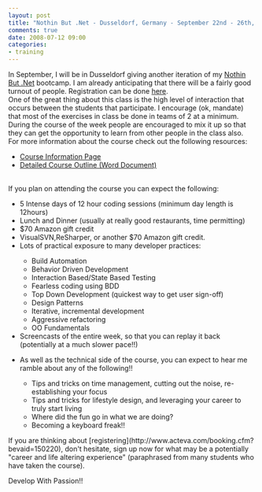 ```yaml
---
layout: post
title: "Nothin But .Net - Dusseldorf, Germany - September 22nd - 26th, 2008"
comments: true
date: 2008-07-12 09:00
categories:
- training
---
```


In September, I will be in Dusseldorf giving another iteration of my [Nothin But .Net](http://developwithpassion.com/training.oo) bootcamp. I am already anticipating that there will be a fairly good turnout of people. Registration can be done [here](http://www.acteva.com/booking.cfm?bevaid=150220).  
One of the great thing about this class is the high level of interaction that occurs between the students that participate. I encourage (ok, mandate) that most of the exercises in class be done in teams of 2 at a minimum. During the course of the week people are encouraged to mix it up so that they can get the opportunity to learn from other people in the class also.  
For more information about the course check out the following resources:  <ul>   <li>[Course Information Page](http://developwithpassion.com/training.oo)</li>    <li>[Detailed Course Outline (Word Document)](http://developwithpassion.com/content/training/nothin_but_dot_net/course_outline.doc)</li> </ul>  
If you plan on attending the course you can expect the following:  <ul>   <li>5 Intense days of 12 hour coding sessions (minimum day length is 12hours)</li>    <li>Lunch and Dinner (usually at really good restaurants, time permitting)</li>    <li>$70 Amazon gift credit</li>    <li>VisualSVN,ReSharper, or another $70 Amazon gift credit.</li>    <li>Lots of practical exposure to many developer practices:</li>    <ul>     <li>Build Automation</li>      <li>Behavior Driven Development</li>      <li>Interaction Based/State Based Testing</li>      <li>Fearless coding using BDD</li>      <li>Top Down Development (quickest way to get user sign-off)</li>      <li>Design Patterns</li>      <li>Iterative, incremental development</li>      <li>Aggressive refactoring</li>      <li>OO Fundamentals</li>   </ul>    <li>Screencasts of the entire week, so that you can replay it back (potentially at a much slower pace!!)</li> </ul>  
  <ul>   <li>As well as the technical side of the course, you can expect to hear me ramble about any of the following!!</li>    <ul>     <li>Tips and tricks on time management, cutting out the noise, re-establishing your focus</li>      <li>Tips and tricks for lifestyle design, and leveraging your career to truly start living</li>      <li>Where did the fun go in what we are doing?</li>      <li>Becoming a keyboard freak!!</li>   </ul> </ul>  
If you are thinking about [registering](http://www.acteva.com/booking.cfm?bevaid=150220), don't hesitate, sign up now for what may be a potentially "career and life altering experience" (paraphrased from many students who have taken the course).  
  
Develop With Passion!!




